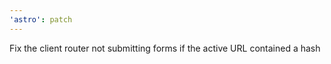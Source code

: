 ```yaml
---
'astro': patch
---
```


Fix the client router not submitting forms if the active URL contained a hash

